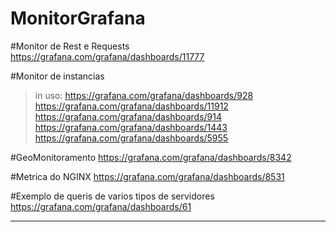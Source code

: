 # MonitorGrafana

#Monitor de Rest e Requests
https://grafana.com/grafana/dashboards/11777

#Monitor de instancias
> in uso:  https://grafana.com/grafana/dashboards/928
https://grafana.com/grafana/dashboards/11912
https://grafana.com/grafana/dashboards/914
https://grafana.com/grafana/dashboards/1443
https://grafana.com/grafana/dashboards/5955

#GeoMonitoramento
https://grafana.com/grafana/dashboards/8342

#Metrica do NGINX
https://grafana.com/grafana/dashboards/8531

#Exemplo de queris de varios tipos de servidores
https://grafana.com/grafana/dashboards/61

-----------

